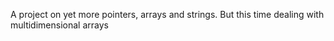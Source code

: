 A project on yet more pointers, arrays and strings. But this time dealing with multidimensional arrays

